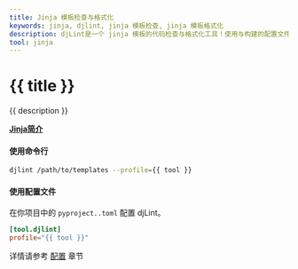 ```yaml
---
title: Jinja 模板检查与格式化
keywords: jinja, djlint, jinja 模板检查, jinja 模板格式化
description: djLint是一个 jinja 模板的代码检查与格式化工具！使用与构建的配置文件，充分利用djLint来检查并格式化你的模板。
tool: jinja
---
```


# {{ title }}

{{ description }}

**[Jinja简介](https://jinja2docs.readthedocs.io/en/stable/)**

#### 使用命令行

```bash
djlint /path/to/templates --profile={{ tool }}
```

#### 使用配置文件

在你项目中的 `pyproject..toml` 配置 djLint。

```toml
[tool.djlint]
profile="{{ tool }}"
```

<div class="box notification is-info is-light">
    <span class="icon is-large"><i class="fas fa-2x fa-circle-arrow-right"></i></span><div class="my-auto ml-3 is-inline-block">详情请参考 <a href="/docs/configuration/">配置</a> 章节</div>
</div>
